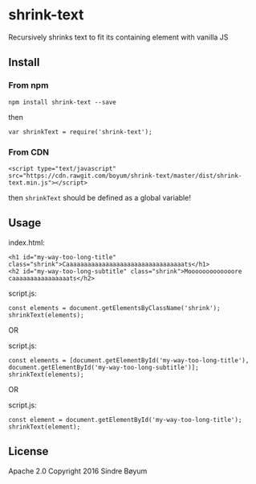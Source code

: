 # shrink-text
Recursively shrinks text to fit its containing element with vanilla JS

## Install
### From npm
```
npm install shrink-text --save
```

then

```
var shrinkText = require('shrink-text');
```
### From CDN
```
<script type="text/javascript" src="https://cdn.rawgit.com/boyum/shrink-text/master/dist/shrink-text.min.js"></script>
```

then `shrinkText` should be defined as a global variable!

## Usage

index.html:
```
<h1 id="my-way-too-long-title" class="shrink">Caaaaaaaaaaaaaaaaaaaaaaaaaaaaaaaaats</h1>
<h2 id="my-way-too-long-subtitle" class="shrink">Mooooooooooooore caaaaaaaaaaaaaaaats</h2>
```

script.js:
```
const elements = document.getElementsByClassName('shrink');
shrinkText(elements);
```

OR

script.js:
```
const elements = [document.getElementById('my-way-too-long-title'), document.getElementById('my-way-too-long-subtitle')];
shrinkText(elements);
```

OR 

script.js:
``` 
const element = document.getElementById('my-way-too-long-title');
shrinkText(element);
```

## License
Apache 2.0
Copyright 2016 Sindre Bøyum
